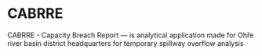 # CABRRE
CABRRE - Capacity Breach Report — is analytical application made for Ohře river basin district headquarters for temporary spillway overflow analysis
